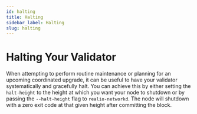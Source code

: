 ```yaml
---
id: halting
title: Halting
sidebar_label: Halting
slug: halting
---
```


# Halting Your Validator
When attempting to perform routine maintenance or planning for an upcoming coordinated upgrade, it can be useful to have
your validator systematically and gracefully halt. You can achieve this by either setting the `halt-height` to the
height at which you want your node to shutdown or by passing the `--halt-height` flag to `realio-networkd`. The node will
shutdown with a zero exit code at that given height after committing the block.
